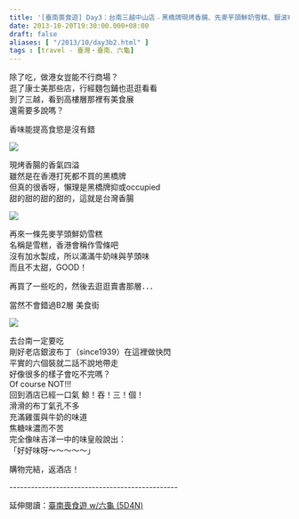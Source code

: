 ```yaml
---
title: '[臺南喪食遊] Day3：台南三越中山店﹣黑橋牌現烤香腸、先麥芋頭鮮奶雪糕、銀波布丁'
date: 2013-10-20T19:30:00.000+08:00
draft: false
aliases: [ "/2013/10/day3b2.html" ]
tags : [travel - 臺灣・臺南、六龜]
---
```


除了吃，做港女豈能不行商場？  
逛了康士美那些店，行經麵包鋪也逛逛看看  
到了三越，看到高樓層那裡有美食展  
還需要多說嗎？  
  
香味能提高食慾是沒有錯  

[![](https://3.bp.blogspot.com/-gy4zqDCJH0E/XCRO3LOPhII/AAAAAAAACA8/FoB8lYWHZfko_qOPGIrWIsGANXR8DwpuACLcBGAs/s640/64.jpg)](https://3.bp.blogspot.com/-gy4zqDCJH0E/XCRO3LOPhII/AAAAAAAACA8/FoB8lYWHZfko_qOPGIrWIsGANXR8DwpuACLcBGAs/s1600/64.jpg)

現烤香腸的香氣四溢  
雖然是在香港打死都不買的黑橋牌  
但真的很香呀，懶理是黑橋牌抑或occupied  
甜的甜的甜的甜的，這就是台灣香腸  

[![](https://4.bp.blogspot.com/-Ygz2NisDzGc/XCRPA6Q9KMI/AAAAAAAACBA/vfQYYAngQDMM9NxqurJWb2BQgZJvrhAngCLcBGAs/s640/65.jpg)](https://4.bp.blogspot.com/-Ygz2NisDzGc/XCRPA6Q9KMI/AAAAAAAACBA/vfQYYAngQDMM9NxqurJWb2BQgZJvrhAngCLcBGAs/s1600/65.jpg)

再來一條先麥芋頭鮮奶雪糕  
名稱是雪糕，香港會稱作雪條吧  
沒有加水製成，所以滿滿牛奶味與芋頭味  
而且不太甜，GOOD！  
  
  
再買了一些吃的，然後去逛逛賣書那層．．．  
  
  
當然不會錯過B2層 美食街  

[![](https://1.bp.blogspot.com/-3Dn2rnsyZhk/XCRPLgN1oGI/AAAAAAAACBI/GoiICXWJosASH5mlC_eYaVaMJ2QEKvHtACLcBGAs/s640/66.jpg)](https://1.bp.blogspot.com/-3Dn2rnsyZhk/XCRPLgN1oGI/AAAAAAAACBI/GoiICXWJosASH5mlC_eYaVaMJ2QEKvHtACLcBGAs/s1600/66.jpg)

去台南一定要吃  
剛好老店銀波布丁（since1939）在這裡做快閃  
平實的六個裝就二話不說地帶走  
好像很多的樣子會吃不完嗎？  
Of course NOT!!!  
回到酒店已經一口氣 鯨！吞！三！個！  
滑滑的布丁氣孔不多  
充滿雞蛋與牛奶的味道  
焦糖味濃而不苦  
完全像味吉洋一中的味皇般說出：  
「好好味呀～～～～～」  
  
  
購物完結，返酒店！  
  
\-----------------------------------------------  
  
延伸閱讀：[臺南喪食遊 w/六龜 (5D4N)](http://www.hidie.net/2013/10/w-5d4n.html)